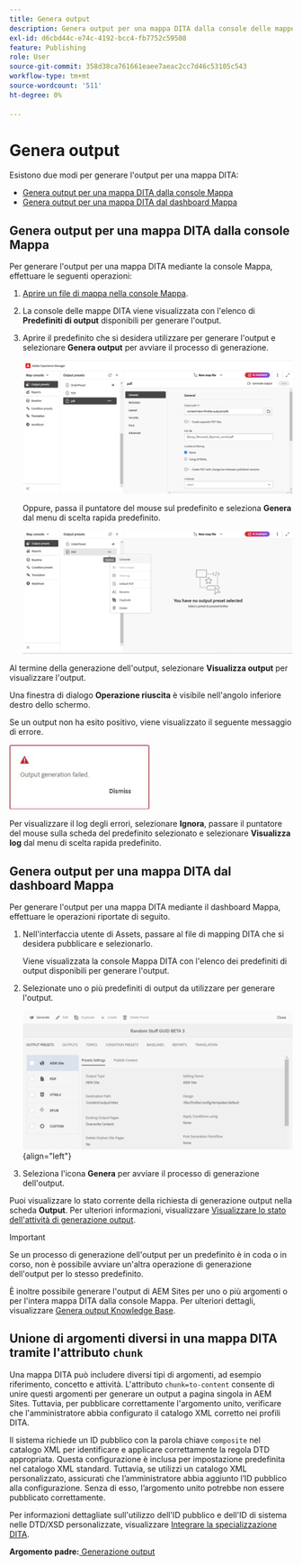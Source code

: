 ```yaml
---
title: Genera output
description: Genera output per una mappa DITA dalla console delle mappe e dal dashboard Mappa in AEM Guides.
exl-id: d6cbd44c-e74c-4192-bcc4-fb7752c59508
feature: Publishing
role: User
source-git-commit: 358d38ca761661eaee7aeac2cc7d46c53105c543
workflow-type: tm+mt
source-wordcount: '511'
ht-degree: 0%

---
```


# Genera output

Esistono due modi per generare l&#39;output per una mappa DITA:

- [Genera output per una mappa DITA dalla console Mappa](#generate-output-for-a-dita-map-from-the-map-console)
- [Genera output per una mappa DITA dal dashboard Mappa](#generate-output-for-a-dita-map-from-the-map-dashboard)

## Genera output per una mappa DITA dalla console Mappa

Per generare l&#39;output per una mappa DITA mediante la console Mappa, effettuare le seguenti operazioni:

1. [Aprire un file di mappa nella console Mappa](./open-files-map-console.md).
2. La console delle mappe DITA viene visualizzata con l&#39;elenco di **Predefiniti di output** disponibili per generare l&#39;output.

3. Aprire il predefinito che si desidera utilizzare per generare l&#39;output e selezionare **Genera output** per avviare il processo di generazione.

   <img src="images/generate-output-pdf.png" alt="scheda metadati" width="600">

   Oppure, passa il puntatore del mouse sul predefinito e seleziona **Genera** dal menu di scelta rapida predefinito.


   <img src="images/generate-preset-map-console.png" alt="scheda metadati" width="600">

Al termine della generazione dell&#39;output, selezionare **Visualizza output** per visualizzare l&#39;output.

Una finestra di dialogo **Operazione riuscita** è visibile nell&#39;angolo inferiore destro dello schermo.

Se un output non ha esito positivo, viene visualizzato il seguente messaggio di errore.

<img src="images/error-log.png" alt="registro errori" width="250">

Per visualizzare il log degli errori, selezionare **Ignora**, passare il puntatore del mouse sulla scheda del predefinito selezionato e selezionare **Visualizza log** dal menu di scelta rapida predefinito.

## Genera output per una mappa DITA dal dashboard Mappa

Per generare l&#39;output per una mappa DITA mediante il dashboard Mappa, effettuare le operazioni riportate di seguito.

1. Nell&#39;interfaccia utente di Assets, passare al file di mapping DITA che si desidera pubblicare e selezionarlo.

   Viene visualizzata la console Mappa DITA con l&#39;elenco dei predefiniti di output disponibili per generare l&#39;output.

1. Selezionate uno o più predefiniti di output da utilizzare per generare l&#39;output.

   ![](images/generate-multiple-outputs-uuid.png){align="left"}

1. Seleziona l&#39;icona **Genera** per avviare il processo di generazione dell&#39;output.


Puoi visualizzare lo stato corrente della richiesta di generazione output nella scheda **Output**. Per ulteriori informazioni, visualizzare [Visualizzare lo stato dell&#39;attività di generazione output](./generate-output-manage-process.md#view-the-status-of-the-output-generation-task).

>[!IMPORTANT]
>
> Se un processo di generazione dell&#39;output per un predefinito è in coda o in corso, non è possibile avviare un&#39;altra operazione di generazione dell&#39;output per lo stesso predefinito.

È inoltre possibile generare l&#39;output di AEM Sites per uno o più argomenti o per l&#39;intera mappa DITA dalla console Mappa. Per ulteriori dettagli, visualizzare [Genera output Knowledge Base](web-editor-article-publishing.md#id218CK0U019I).

## Unione di argomenti diversi in una mappa DITA tramite l&#39;attributo `chunk`

Una mappa DITA può includere diversi tipi di argomenti, ad esempio riferimento, concetto e attività. L&#39;attributo `chunk=to-content` consente di unire questi argomenti per generare un output a pagina singola in AEM Sites. Tuttavia, per pubblicare correttamente l&#39;argomento unito, verificare che l&#39;amministratore abbia configurato il catalogo XML corretto nei profili DITA.

Il sistema richiede un ID pubblico con la parola chiave `composite` nel catalogo XML per identificare e applicare correttamente la regola DTD appropriata.
Questa configurazione è inclusa per impostazione predefinita nel catalogo XML standard. Tuttavia, se utilizzi un catalogo XML personalizzato, assicurati che l’amministratore abbia aggiunto l’ID pubblico alla configurazione. Senza di esso, l’argomento unito potrebbe non essere pubblicato correttamente.

Per informazioni dettagliate sull&#39;utilizzo dell&#39;ID pubblico e dell&#39;ID di sistema nelle DTD/XSD personalizzate, visualizzare [Integrare la specializzazione DITA](../cs-install-guide/dita-ot-specialization.md#integrate-dita-specialization-id211mb0e00xa).



**Argomento padre:**[ Generazione output](generate-output.md)
